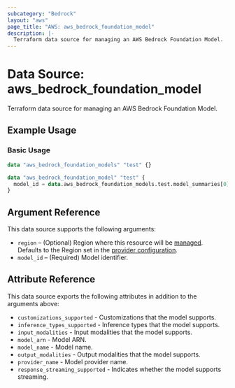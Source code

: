 ```yaml
---
subcategory: "Bedrock"
layout: "aws"
page_title: "AWS: aws_bedrock_foundation_model"
description: |-
  Terraform data source for managing an AWS Bedrock Foundation Model.
---
```


# Data Source: aws_bedrock_foundation_model

Terraform data source for managing an AWS Bedrock Foundation Model.

## Example Usage

### Basic Usage

```terraform
data "aws_bedrock_foundation_models" "test" {}

data "aws_bedrock_foundation_model" "test" {
  model_id = data.aws_bedrock_foundation_models.test.model_summaries[0].model_id
}
```

## Argument Reference

This data source supports the following arguments:

* `region` – (Optional) Region where this resource will be [managed](https://docs.aws.amazon.com/general/latest/gr/rande.html#regional-endpoints). Defaults to the Region set in the [provider configuration](https://registry.terraform.io/providers/hashicorp/aws/latest/docs#aws-configuration-reference).
* `model_id` – (Required) Model identifier.

## Attribute Reference

This data source exports the following attributes in addition to the arguments above:

* `customizations_supported` - Customizations that the model supports.
* `inference_types_supported` - Inference types that the model supports.
* `input_modalities` - Input modalities that the model supports.
* `model_arn` - Model ARN.
* `model_name` - Model name.
* `output_modalities` - Output modalities that the model supports.
* `provider_name` - Model provider name.
* `response_streaming_supported` - Indicates whether the model supports streaming.
